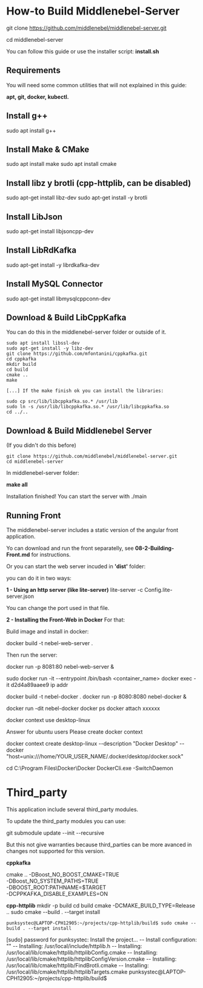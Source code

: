 
# How-to Build Middlenebel-Server

git clone https://github.com/middlenebel/middlenebel-server.git

cd middlenebel-server

You can follow this guide or use the installer script: **install.sh**

## Requirements
You will need some common utilities that will not explained in this guide:

**apt, git, docker, kubectl.**

## Install g++
sudo apt install g++

## Install Make & CMake
sudo apt install make
sudo apt install cmake

## Install libz y brotli (cpp-httplib, can be disabled)
sudo apt-get install libz-dev
sudo apt-get install -y brotli

## Install LibJson
sudo apt-get install libjsoncpp-dev

## Install LibRdKafka
sudo apt-get install -y librdkafka-dev

## Install MySQL Connector
sudo apt-get install libmysqlcppconn-dev

## Download & Build LibCppKafka
You can do this in the middlenebel-server folder or outside of it.

```
sudo apt install libssl-dev
sudo apt-get install -y libz-dev
git clone https://github.com/mfontanini/cppkafka.git
cd cppkafka
mkdir build
cd build
cmake ..
make

[...] If the make finish ok you can install the libraries:

sudo cp src/lib/libcppkafka.so.* /usr/lib
sudo ln -s /usr/lib/libcppkafka.so.* /usr/lib/libcppkafka.so
cd ../..
```

## Download & Build Middlenebel Server

(If you didn't do this before)

```
git clone https://github.com/middlenebel/middlenebel-server.git
cd middlenebel-server
```

In middlenebel-server folder:

**make all**

Installation finished!
You can start the server with ./main

## Running Front
The middlenebel-server includes a static version of the angular front application.

Yo can download and run the front separatelly, see **08-2-Building-Front.md** for instructions.

Or you can start the web server incuded in **'dist'** folder:

you can do it in two ways:

**1 - Using an http server (like lite-server)**
lite-server -c Config.lite-server.json 

You can change the port used in that file.

**2 - Installing the Front-Web in Docker**
For that:

Build image and install in docker:

docker build -t nebel-web-server .

Then run the server:

docker run -p 8081:80 nebel-web-server & 

sudo docker run -it --entrypoint /bin/bash <container_name>
docker exec -it d2d4a89aaee9 ip addr

docker build -t nebel-docker .
docker run -p 8080:8080 nebel-docker & 

docker run -dit nebel-docker
docker ps
docker attach xxxxxx

docker context use desktop-linux

Answer for ubuntu users Please create docker context

docker context create desktop-linux --description "Docker Desktop" --docker "host=unix:///home/YOUR_USER_NAME/.docker/desktop/docker.sock"

cd  C:\Program Files\Docker\Docker
DockerCli.exe -SwitchDaemon

# Third_party 
This application include several third_party modules.

To update the third_party modules you can use:

git submodule update --init --recursive

But this not give warranties because third_parties can be more avanced in changes not supported for this version.

**cppkafka**

cmake .. -DBoost_NO_BOOST_CMAKE=TRUE \
    -DBoost_NO_SYSTEM_PATHS=TRUE \
    -DBOOST_ROOT:PATHNAME=$TARGET \
    -DCPPKAFKA_DISABLE_EXAMPLES=ON

**cpp-httplib**
    mkdir -p build
	cd build
	cmake -DCMAKE_BUILD_TYPE=Release ..
	sudo cmake --build . --target install

    punksystec@LAPTOP-CPH12905:~/projects/cpp-httplib/build$ sudo cmake --build . --target install
[sudo] password for punksystec:
Install the project...
-- Install configuration: ""
-- Installing: /usr/local/include/httplib.h
-- Installing: /usr/local/lib/cmake/httplib/httplibConfig.cmake
-- Installing: /usr/local/lib/cmake/httplib/httplibConfigVersion.cmake
-- Installing: /usr/local/lib/cmake/httplib/FindBrotli.cmake
-- Installing: /usr/local/lib/cmake/httplib/httplibTargets.cmake
punksystec@LAPTOP-CPH12905:~/projects/cpp-httplib/build$